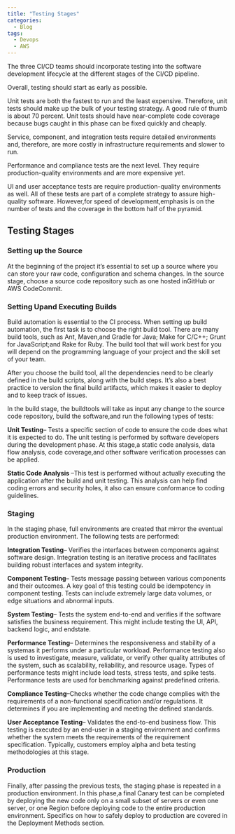 ```yaml
---
title: "Testing Stages"
categories:
  - Blog
tags:
  - Devops
  - AWS
---
```


The three CI/CD teams should incorporate testing into the software development lifecycle at the different stages of the CI/CD pipeline. 

Overall, testing should start as early as possible.

Unit tests are both the fastest to run and the least expensive. Therefore, unit tests should make up the bulk of your testing strategy. A good rule of thumb is about 70 percent. Unit tests should have near-complete code coverage because bugs caught in this phase can be fixed quickly and cheaply. 

Service, component, and integration tests require detailed environments and, therefore, are more costly in infrastructure requirements and slower to run. 

Performance and compliance tests are the next level. They require production-quality environments and are more expensive yet. 

UI and user acceptance tests are require production-quality environments as well. All of these tests are part of a complete strategy to assure high-quality software. However,for speed of development,emphasis is on the number of tests and the coverage in the bottom half of the pyramid. 

<h2>Testing Stages</h2>

<h3>Setting up the Source</h3>

At the beginning of the project it’s essential to set up a source where you can store your raw code, configuration and schema changes. In the source stage, choose a source code repository such as one hosted inGitHub or AWS CodeCommit.

<h3>Setting Upand Executing Builds</h3>

Build automation is essential to the CI process. When setting up build automation, the first task is to choose the right build tool. There are many build tools, such as Ant, Maven,and Gradle for Java; Make for C/C++; Grunt for JavaScript;and Rake for Ruby. The build tool that will work best for you will depend on the programming language of your project and the skill set of your team. 

After you choose the build tool, all the dependencies need to be clearly defined in the build scripts, along with the build steps. It’s also a best practice to version the final build artifacts, which makes it easier to deploy and to keep track of issues.

In the build stage, the buildtools will take as input any change to the source code repository, build the software,and run the following types of tests: 

<b>Unit Testing</b>– Tests a specific section of code to ensure the code does what it is expected to do. The unit testing is performed by software developers during the development phase. At this stage,a static code analysis, data flow analysis, code coverage,and other software verification processes can be applied.

<b>Static Code Analysis</b> –This test is performed without actually executing the application after the build and unit testing. This analysis can help find coding errors and security holes, it also can ensure conformance to coding guidelines.

<h3>Staging</h3>

In the staging phase, full environments are created that mirror the eventual production environment. The following tests are performed: 

<b>Integration Testing</b>– Verifies the interfaces between components against software design. Integration testing is an iterative process and facilitates building robust interfaces and system integrity.

<b>Component Testing</b>– Tests message passing between various components and their outcomes. A key goal of this testing could be idempotency in component testing. Tests can include extremely large data volumes, or edge situations and abnormal inputs.

<b>System Testing</b>– Tests the system end-to-end and verifies if the software satisfies the business requirement. This might include testing the UI, API, backend logic, and endstate.

<b>Performance Testing</b>– Determines the responsiveness and stability of a systemas it performs under a particular workload. Performance testing also is used to investigate, measure, validate, or verify other quality attributes of the system, such as scalability, reliability, and resource usage. Types of performance tests might include load tests, stress tests, and spike tests. Performance tests are used for benchmarking against predefined criteria.

<b>Compliance Testing</b>–Checks whether the code change complies with the requirements of a non-functional specification and/or regulations. It determines if you are implementing and meeting the defined standards. 

<b>User Acceptance Testing</b>– Validates the end-to-end business flow. This testing is executed by an end-user in a staging environment and confirms whether the system meets the requirements of the requirement specification. Typically, customers employ alpha and beta testing methodologies at this stage.

<h3>Production</h3>

Finally, after passing the previous tests, the staging phase is repeated in a production environment. In this phase,a final Canary test can be completed by deploying the new code only on a small subset of servers or even one server, or one Region before deploying code to the entire production environment. Specifics on how to safely deploy to production are covered in the Deployment Methods section.